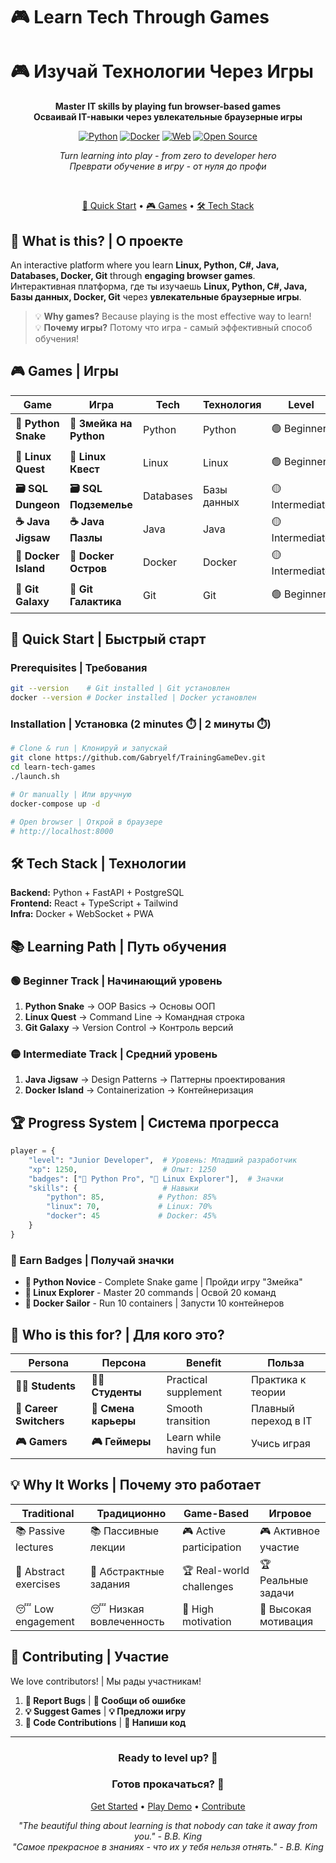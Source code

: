 # 🎮 Learn Tech Through Games  
# 🎮 Изучай Технологии Через Игры

<div align="center">

**Master IT skills by playing fun browser-based games**  
**Осваивай IT-навыки через увлекательные браузерные игры**

[![Python](https://img.shields.io/badge/Python-3.8+-blue?logo=python)](https://python.org)
[![Docker](https://img.shields.io/badge/Docker-Ready-2496ED?logo=docker)](https://docker.com)
[![Web](https://img.shields.io/badge/Web-Browser-FF6B6B?logo=googlechrome)](https://developer.mozilla.org)
[![Open Source](https://img.shields.io/badge/Open_Source-Yes-brightgreen)](https://opensource.org)

*Turn learning into play - from zero to developer hero*  
*Преврати обучение в игру - от нуля до профи*

<br>

[🚀 Quick Start](#-quick-start--быстрый-старт) • 
[🎮 Games](#-games--игры) • 
[🛠 Tech Stack](#-tech-stack--технологии)

</div>

## 🎯 What is this? | О проекте

An interactive platform where you learn **Linux, Python, C#, Java, Databases, Docker, Git** through **engaging browser games**.  
Интерактивная платформа, где ты изучаешь **Linux, Python, C#, Java, Базы данных, Docker, Git** через **увлекательные браузерные игры**.

> 💡 **Why games?** Because playing is the most effective way to learn!  
> 💡 **Почему игры?** Потому что игра - самый эффективный способ обучения!

## 🎮 Games | Игры

| Game | Игра | Tech | Технология | Level | Уровень |
|------|------|------|------------|-------|---------|
| **🐍 Python Snake** | **🐍 Змейка на Python** | Python | Python | 🟢 Beginner | 🟢 Начинающий |
| **🐧 Linux Quest** | **🐧 Linux Квест** | Linux | Linux | 🟢 Beginner | 🟢 Начинающий |
| **🗃️ SQL Dungeon** | **🗃️ SQL Подземелье** | Databases | Базы данных | 🟡 Intermediate | 🟡 Средний |
| **☕ Java Jigsaw** | **☕ Java Пазлы** | Java | Java | 🟡 Intermediate | 🟡 Средний |
| **🐳 Docker Island** | **🐳 Docker Остров** | Docker | Docker | 🟡 Intermediate | 🟡 Средний |
| **🔄 Git Galaxy** | **🔄 Git Галактика** | Git | Git | 🟢 Beginner | 🟢 Начинающий |

## 🚀 Quick Start | Быстрый старт

### Prerequisites | Требования
```bash
git --version    # Git installed | Git установлен
docker --version # Docker installed | Docker установлен
```

### Installation | Установка (2 minutes ⏱️ | 2 минуты ⏱️)

```bash
# Clone & run | Клонируй и запускай
git clone https://github.com/Gabryelf/TrainingGameDev.git
cd learn-tech-games
./launch.sh

# Or manually | Или вручную
docker-compose up -d

# Open browser | Открой в браузере
# http://localhost:8000
```

## 🛠 Tech Stack | Технологии

**Backend:** Python + FastAPI + PostgreSQL  
**Frontend:** React + TypeScript + Tailwind  
**Infra:** Docker + WebSocket + PWA

## 📚 Learning Path | Путь обучения

### 🟢 Beginner Track | Начинающий уровень
1. **Python Snake** → OOP Basics → Основы ООП
2. **Linux Quest** → Command Line → Командная строка  
3. **Git Galaxy** → Version Control → Контроль версий

### 🟡 Intermediate Track | Средний уровень
1. **Java Jigsaw** → Design Patterns → Паттерны проектирования
2. **Docker Island** → Containerization → Контейнеризация

## 🏆 Progress System | Система прогресса

```python
player = {
    "level": "Junior Developer",  # Уровень: Младший разработчик
    "xp": 1250,                   # Опыт: 1250
    "badges": ["🐍 Python Pro", "🐧 Linux Explorer"],  # Значки
    "skills": {                   # Навыки
        "python": 85,            # Python: 85%
        "linux": 70,             # Linux: 70%
        "docker": 45             # Docker: 45%
    }
}
```

### 🏅 Earn Badges | Получай значки
- **🐍 Python Novice** - Complete Snake game | Пройди игру "Змейка"
- **🐧 Linux Explorer** - Master 20 commands | Освой 20 команд
- **🐳 Docker Sailor** - Run 10 containers | Запусти 10 контейнеров

## 🎯 Who is this for? | Для кого это?

| Persona | Персона | Benefit | Польза |
|---------|---------|---------|--------|
| **👨‍🎓 Students** | **👨‍🎓 Студенты** | Practical supplement | Практика к теории |
| **🔧 Career Switchers** | **🔧 Смена карьеры** | Smooth transition | Плавный переход в IT |
| **🎮 Gamers** | **🎮 Геймеры** | Learn while having fun | Учись играя |

## 💡 Why It Works | Почему это работает

| Traditional | Традиционно | Game-Based | Игровое |
|------------|------------|------------|---------|
| 📚 Passive lectures | 📚 Пассивные лекции | 🎮 Active participation | 🎮 Активное участие |
| 📝 Abstract exercises | 📝 Абстрактные задания | 🏆 Real-world challenges | 🏆 Реальные задачи |
| 😴 Low engagement | 😴 Низкая вовлеченность | 💪 High motivation | 💪 Высокая мотивация |

## 🤝 Contributing | Участие

We love contributors! | Мы рады участникам!

1. **🐛 Report Bugs** | **🐛 Сообщи об ошибке**
2. **💡 Suggest Games** | **💡 Предложи игру**  
3. **🔧 Code Contributions** | **🔧 Напиши код**

---

<div align="center">

### **Ready to level up?** 🚀  
### **Готов прокачаться?** 🚀

[Get Started](#-quick-start--быстрый-старт) • 
[Play Demo](https://demo.learn-tech-games.com) • 
[Contribute](#-contributing--участие)

*"The beautiful thing about learning is that nobody can take it away from you." - B.B. King*  
*"Самое прекрасное в знаниях - что их у тебя нельзя отнять." - B.B. King*

</div>
